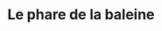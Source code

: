 ---
title: "Le phare de la baleine"
url: /saint-martin-de-re/le-phare-de-la-baleine/
shop: vêtements
---